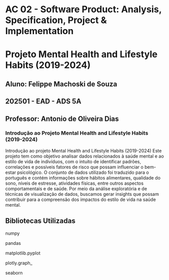 # **AC 02 - Software Product: Analysis, Specification, Project & Implementation**

# **Projeto Mental Health and Lifestyle Habits (2019-2024)**

## Aluno: Felippe Machoski de Souza

## **202501 - EAD - ADS 5A**

## Professor: Antonio de Oliveira Dias

### **Introdução ao Projeto Mental Health and Lifestyle Habits (2019-2024)**

Introdução ao projeto Mental Health and Lifestyle Habits (2019-2024)
Este projeto tem como objetivo analisar dados relacionados à saúde mental e ao estilo de vida de indivíduos, com o intuito de identificar padrões, correlações e possíveis fatores de risco que possam influenciar o bem-estar psicológico. O conjunto de dados utilizado foi traduzido para o português e contém informações sobre hábitos alimentares, qualidade do sono, níveis de estresse, atividades físicas, entre outros aspectos comportamentais e de saúde. Por meio da análise exploratória e de técnicas de visualização de dados, buscamos gerar insights que possam contribuir para a compreensão dos impactos do estilo de vida na saúde mental.


## **Bibliotecas Utilizadas**

numpy

pandas

matplotlib.pyplot

plotly.graph_

seaborn
